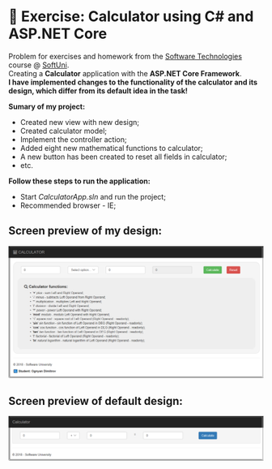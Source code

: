 # :triangular_ruler: Exercise: Calculator using C# and ASP.NET Core

Problem for exercises and homework from the [Software Technologies](https://github.com/OgnyanDD/Software-Technologies) course @ [SoftUni](https://softuni.bg/).<br/>
Creating a **Calculator** application with the **ASP.NET Core Framework**.<br/>
**I have implemented changes to the functionality of the calculator and its design, which differ from its default idea in the task!**<br/>

**Sumary of my project:**
* Created new view with new design;
* Created calculator model;
* Implement the controller action;
* Added eight new mathematical functions to calculator;
* A new button has been created to reset all fields in calculator;
* etc.<br/>

**Follow these steps to run the application:**
- Start *CalculatorApp.sln* and run the project;
- Recommended browser - IE;<br/>

## Screen preview of my design:
![My Design](https://github.com/OgnyanDD/Software-Technologies/blob/master/TF27.%20CSHARP%20ASP.NET%20MVC%20OVERVIEW.NET%20MVC%20OVERVIEW%20-%20EXERCISES/01.%20CSHARP%20CALCULATOR/pic's/MyDesign.png)
<br/>
## Screen preview of default design:
![Default Design](https://github.com/OgnyanDD/Software-Technologies/blob/master/TF27.%20CSHARP%20ASP.NET%20MVC%20OVERVIEW.NET%20MVC%20OVERVIEW%20-%20EXERCISES/01.%20CSHARP%20CALCULATOR/pic's/DefaultDesign.png)
